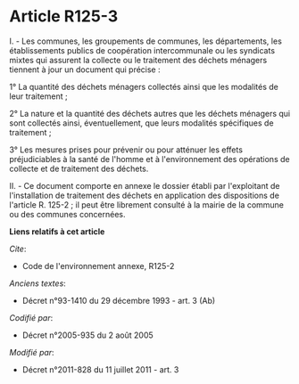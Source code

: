# Article R125-3

I. - Les communes, les groupements de communes, les départements, les établissements publics de coopération intercommunale ou
les syndicats mixtes qui assurent la collecte ou le traitement des déchets ménagers tiennent à jour un document qui précise :

1° La quantité des déchets ménagers collectés ainsi que les modalités de leur traitement ;

2° La nature et la quantité des déchets autres que les déchets ménagers qui sont collectés ainsi, éventuellement, que leurs
modalités spécifiques de traitement ;

3° Les mesures prises pour prévenir ou pour atténuer les effets préjudiciables à la santé de l'homme et à l'environnement des
opérations de collecte et de traitement des déchets.

II. - Ce document comporte en annexe le dossier établi par l'exploitant de l'installation de traitement des déchets en
application des dispositions de l'article R. 125-2 ; il peut être librement consulté à la mairie de la commune ou des
communes concernées.

**Liens relatifs à cet article**

_Cite_:

  - Code de l'environnement annexe, R125-2

_Anciens textes_:

  - Décret n°93-1410 du 29 décembre 1993 - art. 3 (Ab)

_Codifié par_:

  - Décret n°2005-935 du 2 août 2005

_Modifié par_:

  - Décret n°2011-828 du 11 juillet 2011 - art. 3

